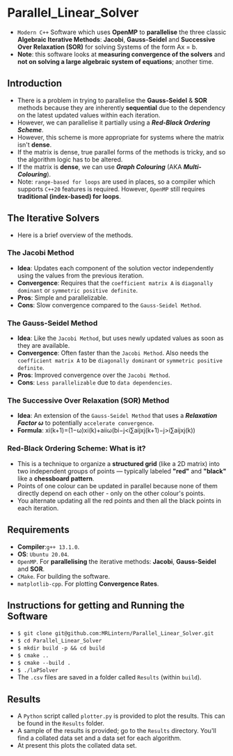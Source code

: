 # Parallel_Linear_Solver
* `Modern C++` Software which uses __OpenMP__ to __parallelise__ the three classic __Algebraic Iterative Methods__: __Jacobi__, __Gauss-Seidel__ and __Successive Over Relaxation (SOR)__ for solving Systems of the form Ax = b.
* __Note__: this software looks at __measuring convergence of the solvers__ and __not on solving a large algebraic system of equations__; another time.

## Introduction
* There is a problem in trying to parallelise the __Gauss-Seidel__ & __SOR__ methods because they are inherently __sequential__ due to the dependency on the latest updated values within each iteration.
* However, we can parallelise it partially using a ___Red-Black Ordering Scheme___.
* However, this scheme is more appropriate for systems where the matrix isn't __dense__.
* If the matrix is dense, true parallel forms of the methods is tricky, and so the algorithm logic has to be altered.
* If the matrix is __dense__, we can use ___Graph Colouring___ (AKA ___Multi-Colouring___).
* Note: `range-based for loops` are used in places, so a compiler which supports `C++20` features is required. However, `OpenMP` still requires __traditional (index-based) for loops__.

## The Iterative Solvers
* Here is a brief overview of the methods.

### The Jacobi Method
* __Idea__: Updates each component of the solution vector independently using the values from the previous iteration.
* __Convergence__: Requires that the `coefficient matrix A` is `diagonally dominant` or `symmetric positive definite`.
* __Pros__: Simple and parallelizable.
* __Cons__: Slow convergence compared to the `Gauss-Seidel Method`.
  
### The Gauss-Seidel Method
* __Idea__: Like the `Jacobi Method`, but uses newly updated values as soon as they are available.
* __Convergence__: Often faster than the `Jacobi Method`. Also needs the `coefficient matrix A` to be `diagonally dominant` or `symmetric positive definite`.
* __Pros__: Improved convergence over the `Jacobi Method`.
* __Cons__: `Less parallelizable` due to `data dependencies`.
  
### The Successive Over Relaxation (SOR) Method
* __Idea__: An extension of the `Gauss-Seidel Method` that uses a ___Relaxation Factor ω___ to potentially `accelerate convergence`.
* __Formula__: xi(k+1)​=(1−ω)xi(k)​+aii​ω​(bi​−j<i∑​aij​xj(k+1)​−j>i∑​aij​xj(k)​)
### Red-Black Ordering Scheme: What is it?
* This is a technique to organize a __structured grid__ (like a 2D matrix) into two independent groups of points — typically labeled __"red"__ and __"black"__ like a __chessboard pattern__.
* Points of one colour can be updated in parallel because none of them directly depend on each other - only on the other colour's points.
* You alternate updating all the red points and then all the black points in each iteration.


## Requirements
* __Compiler__:`g++ 13.1.0`. 
* __OS__: `Ubuntu 20.04`.
* `OpenMP`. For __parallelising__ the iterative methods: __Jacobi__, __Gauss-Seidel__ and __SOR__.
* `CMake`. For building the software.
* `matplotlib-cpp`. For plotting __Convergence Rates__.

## Instructions for getting and Running the Software
* `$ git clone git@github.com:MRLintern/Parallel_Linear_Solver.git`
* `$ cd Parallel_Linear_Solver`
* `$ mkdir build -p && cd build`
* `$ cmake ..`
* `$ cmake --build .`
* `$ ./laPSolver`
* The `.csv` files are saved in a folder called `Results` (within `build`).

## Results
* A `Python` script called `plotter.py` is provided to plot the results. This can be found in the `Results` folder.
* A sample of the results is provided; go to the `Results` directory. You'll find a collated data set and a data set for each algorithm.
* At present this plots the collated data set.
